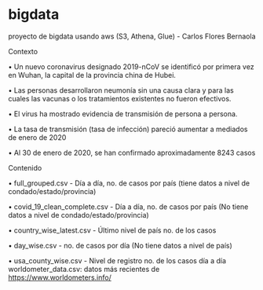 # bigdata
proyecto de bigdata usando aws (S3, Athena, Glue) - Carlos Flores Bernaola

Contexto

•	Un nuevo coronavirus designado 2019-nCoV se identificó por primera vez en Wuhan, la capital de la provincia china de Hubei.

•	Las personas desarrollaron neumonía sin una causa clara y para las cuales las vacunas o los tratamientos existentes no fueron efectivos.

•	El virus ha mostrado evidencia de transmisión de persona a persona.

•	La tasa de transmisión (tasa de infección) pareció aumentar a mediados de enero de 2020

•	Al 30 de enero de 2020, se han confirmado aproximadamente 8243 casos

Contenido

•	full_grouped.csv - Día a día, no. de casos por país (tiene datos a nivel de condado/estado/provincia)

•	covid_19_clean_complete.csv - Día a día, no. de casos por país (No tiene datos a nivel de condado/estado/provincia)

•	country_wise_latest.csv - Último nivel de país no. de los casos

•	day_wise.csv - no. de casos por día (No tiene datos a nivel de país)

•	usa_county_wise.csv - Nivel de registro no. de los casos día a día worldometer_data.csv: datos más recientes de https://www.worldometers.info/
